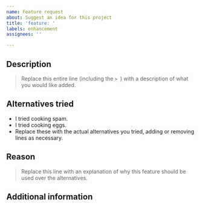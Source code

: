```yaml
---
name: Feature request
about: Suggest an idea for this project
title: 'feature: '
labels: enhancement
assignees: ''

---
```


## Description
> Replace this entire line (including the `> `) with a description of what you would like added.

## Alternatives tried
- I tried cooking spam.
- I tried cooking eggs.
- Replace these with the actual alternatives you tried, adding or removing lines as necessary.

## Reason
> Replace this line with an explanation of why this feature should be used over the alternatives.

## Additional information
<!-- Add anything else that may be useful here. -->
